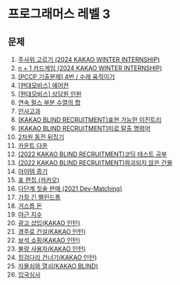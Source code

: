# 프로그래머스 레벨 3

## 문제
1. [주사위 고르기 (2024 KAKAO WINTER INTERNSHIP)](https://github.com/malvr00/Java-algorithm/tree/master/programmers/level3/step1)
2. [n + 1 카드게임 (2024 KAKAO WINTER INTERNSHIP)](https://github.com/malvr00/Java-algorithm/tree/master/programmers/level3/stap2)
3. [[PCCP 기출문제] 4번 / 수레 움직이기](https://github.com/malvr00/Java-algorithm/tree/master/programmers/level3/step3)
4. [[현대모비스] 에어컨](https://github.com/malvr00/Java-algorithm/tree/master/programmers/level3/step4)
5. [[현대모비스] 상담원 인원](https://github.com/malvr00/Java-algorithm/tree/master/programmers/level3/step5)
6. [연속 펄스 부분 수열의 합](https://github.com/malvr00/Java-algorithm/tree/master/programmers/level3/step6)
7. [인사고과](https://github.com/malvr00/Java-algorithm/tree/master/programmers/level3/step7)
8. [(KAKAO BLIND RECRUITMENT)표현 가능한 이진트리](https://github.com/malvr00/Java-algorithm/tree/master/programmers/level3/step8)
9. [(KAKAO BLIND RECRUITMENT)미로 탈출 명령어](https://github.com/malvr00/Java-algorithm/tree/master/programmers/level3/step9)
10. [2차원 동전 뒤집기](https://github.com/malvr00/Java-algorithm/tree/master/programmers/level3/step10)
11. [카운트 다운](https://github.com/malvr00/Java-algorithm/tree/master/programmers/level3/step11)
12. [(2022 KAKAO BLIND RECRUITMENT)코딩 테스트 공부](https://github.com/malvr00/Java-algorithm/tree/master/programmers/level3/step12)
13. [(2022 KAKAO BLIND RECRUITMENT)파괴되지 않은 건물](https://github.com/malvr00/Java-algorithm/tree/master/programmers/level3/step13)
14. [아이템 줍기](https://github.com/malvr00/Java-algorithm/tree/master/programmers/level3/step14)
15. [표 편집 (카카오)](https://github.com/malvr00/Java-algorithm/tree/master/programmers/level3/step15)
16. [다단계 칫솔 판매 (2021 Dev-Matching)](https://github.com/malvr00/Java-algorithm/tree/master/programmers/level3/step16)
17. [가장 긴 팰린드롬](https://github.com/malvr00/Java-algorithm/tree/master/programmers/level3/step17)
18. [거스름 돈](https://github.com/malvr00/Java-algorithm/tree/master/programmers/level3/step18)
19. [야근 지수](https://github.com/malvr00/Java-algorithm/tree/master/programmers/level3/step19)
20. [광고 삽입(KAKAO 인턴)](https://github.com/malvr00/Java-algorithm/tree/master/programmers/level3/step20)
21. [경주로 건설(KAKAO 인턴)](https://github.com/malvr00/Java-algorithm/tree/master/programmers/level3/step21)
22. [보석 쇼핑(KAKAO 인턴)](https://github.com/malvr00/Java-algorithm/tree/master/programmers/level3/step22)
23. [불량 사용자(KAKAO 인턴)](https://github.com/malvr00/Java-algorithm/tree/master/programmers/level3/step23)
24. [징검다리 건너기(KAKAO 인턴)](https://github.com/malvr00/Java-algorithm/tree/master/programmers/level3/step24)
25. [자물쇠와 열쇠(KAKAO BLIND)](https://github.com/malvr00/Java-algorithm/tree/master/programmers/level3/step25)
26. [입국심사](https://github.com/malvr00/Java-algorithm/tree/master/programmers/level3/step26)

